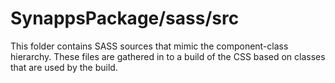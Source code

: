 # SynappsPackage/sass/src

This folder contains SASS sources that mimic the component-class hierarchy. These files
are gathered in to a build of the CSS based on classes that are used by the build.
